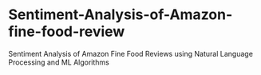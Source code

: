 # Sentiment-Analysis-of-Amazon-fine-food-review
Sentiment Analysis of Amazon Fine Food Reviews using Natural Language Processing and ML Algorithms
